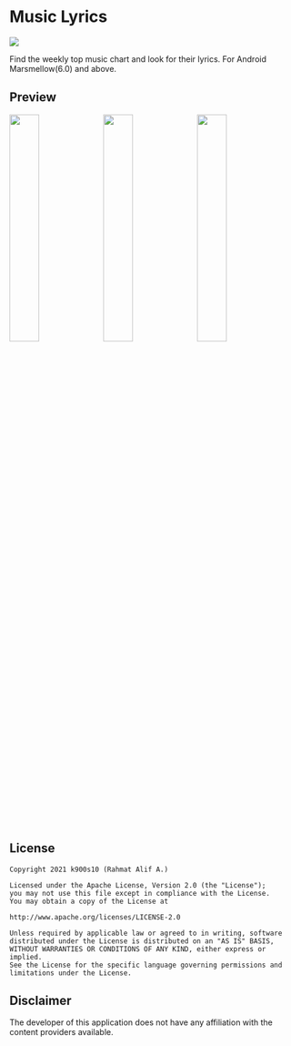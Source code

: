 # Music Lyrics
<img src='https://bettercodehub.com/edge/badge/k900s10/The-Lyrics?branch=master'>

Find the weekly top music chart and look for their lyrics. For Android Marsmellow(6.0) and above.

## Preview
<p>
<img src="https://user-images.githubusercontent.com/60184727/148392645-cad58931-2f80-4acb-a8fa-12559a04c4df.jpg" width="32%"/>
<img src="https://user-images.githubusercontent.com/60184727/148392654-1e1d64c3-72a6-49e1-ac43-a4625aae2bdb.jpg" width="32%"/>
<img src="https://user-images.githubusercontent.com/60184727/148394420-7c175c5b-5a88-44e8-9db3-dbd5fd63a0d8.jpg" width="32%"/>
</p>

## License

    Copyright 2021 k900s10 (Rahmat Alif A.)

    Licensed under the Apache License, Version 2.0 (the "License");
    you may not use this file except in compliance with the License.
    You may obtain a copy of the License at

    http://www.apache.org/licenses/LICENSE-2.0

    Unless required by applicable law or agreed to in writing, software
    distributed under the License is distributed on an "AS IS" BASIS,
    WITHOUT WARRANTIES OR CONDITIONS OF ANY KIND, either express or implied.
    See the License for the specific language governing permissions and
    limitations under the License.

## Disclaimer

The developer of this application does not have any affiliation with the content providers available.
